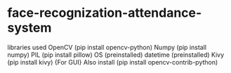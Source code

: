 # face-recognization-attendance-system
libraries used
OpenCV (pip install opencv-python)
Numpy (pip install numpy)
PIL (pip install pillow)
OS (preinstalled)
datetime (preinstalled)
Kivy (pip install kivy) {For GUI}
Also install (pip install opencv-contrib-python)
